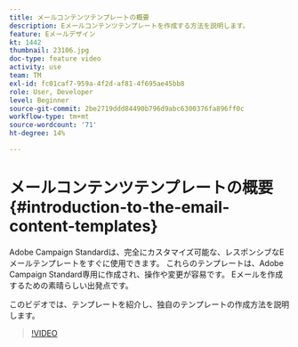 ```yaml
---
title: メールコンテンツテンプレートの概要
description: Eメールコンテンツテンプレートを作成する方法を説明します。
feature: Eメールデザイン
kt: 1442
thumbnail: 23106.jpg
doc-type: feature video
activity: use
team: TM
exl-id: fc01caf7-959a-4f2d-af81-4f695ae45bb8
role: User, Developer
level: Beginner
source-git-commit: 2be2719ddd84490b796d9abc6300376fa896ff0c
workflow-type: tm+mt
source-wordcount: '71'
ht-degree: 14%

---
```


# メールコンテンツテンプレートの概要 {#introduction-to-the-email-content-templates}

Adobe Campaign Standardは、完全にカスタマイズ可能な、レスポンシブなEメールテンプレートをすぐに使用できます。 これらのテンプレートは、Adobe Campaign Standard専用に作成され、操作や変更が容易です。 Eメールを作成するための素晴らしい出発点です。

このビデオでは、テンプレートを紹介し、独自のテンプレートの作成方法を説明します。

>[!VIDEO](https://video.tv.adobe.com/v/23106?quality=12)
